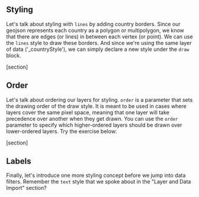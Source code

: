 ## Styling

Let's talk about styling with `lines` by adding country borders. Since our geojson represents each country as a polygon or multipolygon, we know that there are edges (or lines) in between each vertex (or point). We can use the `lines` style to draw these borders. And since we're using the same layer of data ('&#95;countryStyle'), we can simply declare a new style under the `draw` block.

[section]

## Order

Let's talk about ordering our layers for styling. `order` is a parameter that sets the drawing order of the draw style. It is meant to be used in cases where layers cover the same pixel space, meaning that one layer will take precedence over another when they get drawn. You can use the `order` parameter to specify which higher-ordered layers should be drawn over lower-ordered layers. Try the exercise below:

[section]

## Labels

Finally, let's introduce one more styling concept before we jump into data filters. Remember the `text` style that we spoke about in the "Layer and Data Import" section? 
